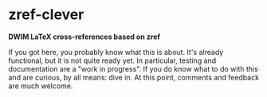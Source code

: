 # zref-clever

**DWIM LaTeX cross-references based on zref**

If you got here, you probably know what this is about.  It's already
functional, but it is not quite ready yet.  In particular, testing and
documentation are a "work in progress".  If you do know what to do with this
and are curious, by all means: dive in.  At this point, comments and feedback
are much welcome.

